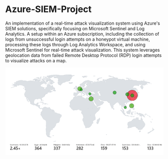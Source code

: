# Azure-SIEM-Project
An implementation of a real-time attack visualization system using Azure's SIEM solutions, specifically focusing on Microsoft Sentinel and Log Analytics. A setup within an Azure subscription, including the collection of logs from unsuccessful login attempts on a honeypot virtual machine, processing these logs through Log Analytics Workspace, and using Microsoft Sentinel for real-time attack visualization. This system leverages geolocation data from failed Remote Desktop Protocol (RDP) login attempts to visualize attacks on a map.

![My Image](azure_map.png)
